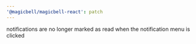 ```yaml
---
'@magicbell/magicbell-react': patch
---
```


notifications are no longer marked as read when the notification menu is clicked

